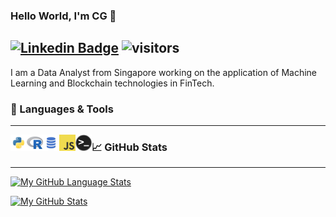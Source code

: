 ### Hello World, I'm CG 👋

[![Linkedin Badge](https://img.shields.io/badge/-sihcheeguan-blue?style=flat&logo=Linkedin&logoColor=white)](https://www.linkedin.com/in/sihcheeguan/)
![visitors](https://visitor-badge.glitch.me/badge?page_id=ninjakira)
---

I am a Data Analyst from Singapore working on the application of Machine Learning and Blockchain technologies in FinTech.

### &#x1F527; Languages & Tools
---
<img align="left" alt="python" width="26px" src="https://raw.githubusercontent.com/github/explore/80688e429a7d4ef2fca1e82350fe8e3517d3494d/topics/python/python.png" />

<img align="left" alt="R" width="26px" src="https://raw.githubusercontent.com/github/explore/80688e429a7d4ef2fca1e82350fe8e3517d3494d/topics/r/r.png" />

<img align="left" alt="SQL" width="26px" src="https://raw.githubusercontent.com/github/explore/80688e429a7d4ef2fca1e82350fe8e3517d3494d/topics/sql/sql.png" />

<img align="left" alt="JavaScript" width="26px" src="https://raw.githubusercontent.com/github/explore/80688e429a7d4ef2fca1e82350fe8e3517d3494d/topics/javascript/javascript.png" />

<img align="left" alt="Terminal" width="26px" src="https://raw.githubusercontent.com/github/explore/80688e429a7d4ef2fca1e82350fe8e3517d3494d/topics/terminal/terminal.png" />


### &#x1F4C8; GitHub Stats 
---

[![My GitHub Language Stats](https://github-readme-stats.vercel.app/api/top-langs/?username=ninjakira&langs_count=5&theme=tokyonight)]()

[![My GitHub Stats](https://github-readme-stats.vercel.app/api/?username=ninjakira&count_private=true&theme=tokyonight&showicons=true)]()

<!--
**ninjakira/ninjakira** is a ✨ _special_ ✨ repository because its `README.md` (this file) appears on your GitHub profile.

Here are some ideas to get you started:

- 🔭 I’m currently working on ...
- 🌱 I’m currently learning ...
- 👯 I’m looking to collaborate on ...
- 🤔 I’m looking for help with ...
- 💬 Ask me about ...
- 📫 How to reach me: ...
- 😄 Pronouns: ...
- ⚡ Fun fact: ...
-->
